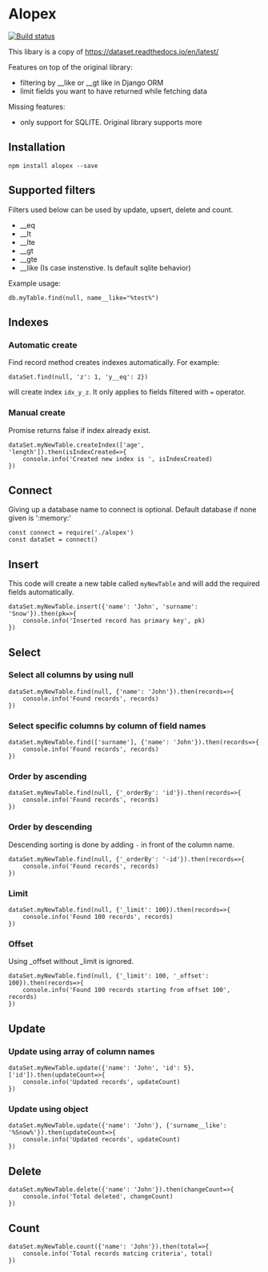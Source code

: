 # Alopex

[![Build status](https://travis-ci.com/GerbenAaltink/alopex.svg?branch=master)](https://travis-ci.com/GerbenAaltink/alopex)

This libary is a copy of https://dataset.readthedocs.io/en/latest/ 

Features on top of the original library:
 - filtering by __like or __gt like in Django ORM
 - limit fields you want to have returned while fetching data 

Missing features:
 - only support for SQLITE. Original library supports more 

## Installation
```
npm install alopex --save
```

## Supported filters
Filters used below can be used by update, upsert, delete and count.
 - __eq
 - __lt
 - __lte
 - __gt
 - __gte
 - __like (Is case instenstive. Is default sqlite behavior)

Example usage:
```
db.myTable.find(null, name__like="%test%")
```
## Indexes

### Automatic create
Find record method creates indexes automatically.
For example: 
```
dataSet.find(null, 'z': 1, 'y__eq': 2})
```
will create index `idx_y_z`. 
It only applies to fields filtered with `=` operator. 

### Manual create
Promise returns false if index already exist. 
```
dataSet.myNewTable.createIndex(['age', 'length']).then(isIndexCreated=>{
    console.info('Created new index is ', isIndexCreated)
})
```

## Connect
Giving up a database name to connect is optional. Default database if none given is ':memory:'
```
const connect = require('./alopex')
const dataSet = connect()
```

## Insert
This code will create a new table called `myNewTable` and will add the required fields automatically.
```
dataSet.myNewTable.insert({'name': 'John', 'surname': 'Snow'}).then(pk=>{
    console.info('Inserted record has primary key', pk)
})
```

## Select
### Select all columns by using null
```
dataSet.myNewTable.find(null, {'name': 'John'}).then(records=>{
    console.info('Found records', records)
})
```
### Select specific columns by column of field names
```
dataSet.myNewTable.find(['surname'], {'name': 'John'}).then(records=>{
    console.info('Found records', records)
})
```
### Order by ascending
```
dataSet.myNewTable.find(null, {'_orderBy': 'id'}).then(records=>{
    console.info('Found records', records)
})
```
### Order by descending
Descending sorting is done by adding `-` in front of the column name.
```
dataSet.myNewTable.find(null, {'_orderBy': '-id'}).then(records=>{
    console.info('Found records', records)
})
```
### Limit
```
dataSet.myNewTable.find(null, {'_limit': 100}).then(records=>{
    console.info('Found 100 records', records)
})
```
### Offset 
Using _offset without _limit is ignored.
```
dataSet.myNewTable.find(null, {'_limit': 100, '_offset': 100}).then(records=>{
    console.info('Found 100 records starting from offset 100', records)
})
```

## Update
### Update using array of column names
```
dataSet.myNewTable.update({'name': 'John', 'id': 5}, ['id']).then(updateCount=>{
    console.info('Updated records', updateCount)
})
```

### Update using object
```
dataSet.myNewTable.update({'name': 'John'}, {'surname__like': '%Snow%'}).then(updateCount=>{
    console.info('Updated records', updateCount)
})
```
## Delete 
```
dataSet.myNewTable.delete({'name': 'John'}).then(changeCount=>{
    console.info('Total deleted', changeCount)
})
```

## Count
```
dataSet.myNewTable.count({'name': 'John'}).then(total=>{
    console.info('Total records matcing criteria', total)
})
```

